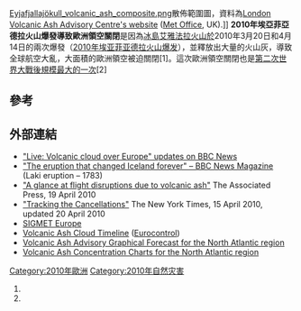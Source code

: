 [Eyjafjallajökull_volcanic_ash_composite.png](https://zh.wikipedia.org/wiki/File:Eyjafjallajökull_volcanic_ash_composite.png "fig:Eyjafjallajökull_volcanic_ash_composite.png")散佈範圍圖，資料為[London
Volcanic Ash Advisory Centre's
website](http://www.metoffice.gov.uk/aviation/vaac/vaacuk_vag.html)
([Met Office](https://zh.wikipedia.org/wiki/Met_Office "wikilink"),
UK).\]\]
**2010年埃亞菲亞德拉火山爆發導致歐洲領空關閉**是因為[冰島](https://zh.wikipedia.org/wiki/冰島 "wikilink")[艾雅法拉火山於](https://zh.wikipedia.org/wiki/艾雅法拉火山 "wikilink")2010年3月20日和4月14日的兩次爆發（[2010年埃亚菲亚德拉火山爆发](../Page/2010年埃亚菲亚德拉火山爆发.md "wikilink")），並釋放出大量的火山灰，導致全球航空大亂，大面積的歐洲領空被迫關閉\[1\]。這次歐洲領空關閉也是[第二次世界大戰後規模最大的一次](https://zh.wikipedia.org/wiki/第二次世界大戰 "wikilink")\[2\]

## 參考

## 外部連結

  - ["Live: Volcanic cloud over Europe" updates on BBC
    News](http://news.bbc.co.uk/2/hi/uk_news/8624464.stm)
  - ["The eruption that changed Iceland forever" – BBC News
    Magazine](http://news.bbc.co.uk/2/hi/uk_news/magazine/8624791.stm)
    (Laki eruption – 1783)
  - ["A glance at flight disruptions due to volcanic
    ash"](http://www.google.com/hostednews/ap/article/ALeqM5hL_jovCfhBVJ8tS6UbA3x1X3KFEAD9F67T000)
    The Associated Press, 19 April 2010
  - ["Tracking the
    Cancellations"](http://www.nytimes.com/interactive/2010/04/15/world/europe/airport-closings-graphic.html)
    The New York Times, 15 April 2010, updated 20 April 2010
  - [SIGMET
    Europe](https://web.archive.org/web/20120515141907/http://www.lfv.se/MetInfoHTML.asp?TextFile=sigmettable.htm&SubTitle=Europe&T=SIGMET%20Europe&type=SIGMET&Frequency=2700)
  - [Volcanic Ash Cloud
    Timeline](http://www.eurocontrol.int/corporate/public/standard_page/volcanic_ash_cloud_chronology.html)
    ([Eurocontrol](https://zh.wikipedia.org/wiki/Eurocontrol "wikilink"))
  - [Volcanic Ash Advisory Graphical Forecast for the North Atlantic
    region](http://www.metoffice.gov.uk/aviation/vaac/vaacuk_vag.html)
  - [Volcanic Ash Concentration Charts for the North Atlantic
    region](http://www.metoffice.gov.uk/corporate/pressoffice/2010/volcano/ashconcentration/)

[Category:2010年歐洲](https://zh.wikipedia.org/wiki/Category:2010年歐洲 "wikilink")
[Category:2010年自然灾害](https://zh.wikipedia.org/wiki/Category:2010年自然灾害 "wikilink")

1.
2.
